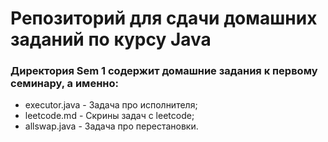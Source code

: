 # Репозиторий для сдачи домашних заданий по курсу Java

### Директория Sem 1 содержит домашние задания к первому семинару, а именно:
* executor.java - Задача про исполнителя;
* leetcode.md - Скрины задач с leetcode;
* allswap.java - Задача про перестановки.
